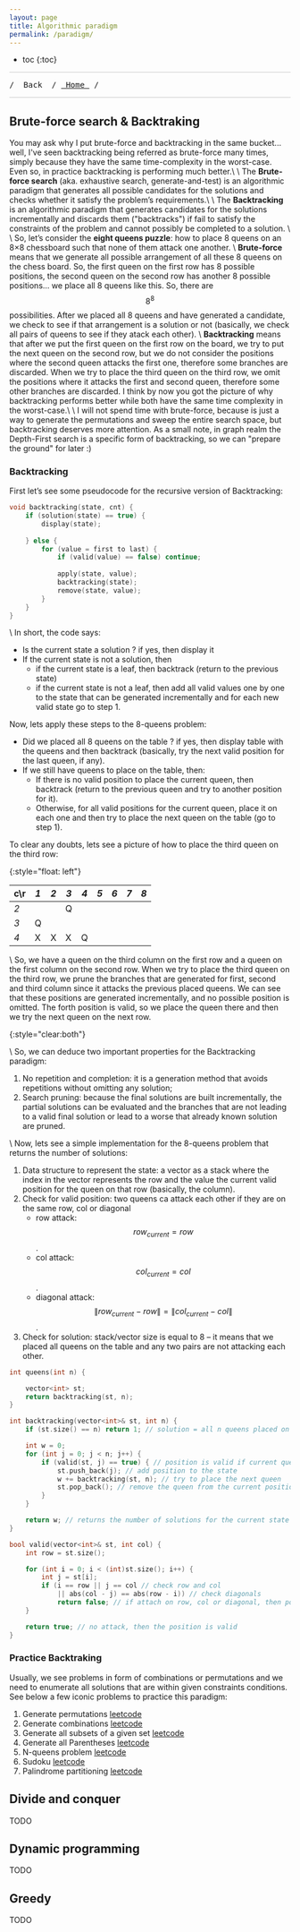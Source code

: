 ```yaml
---
layout: page
title: Algorithmic paradigm
permalink: /paradigm/
---
```


* toc
{:toc}

<hr style="height:1px; border:none; color:#ccc; background-color:#ccc;">

<pre>/ <a onclick="window.history.back()" style="cursor:pointer;"> Back </a> / <a href="/"> Home </a> / </pre>

<hr style="height:1px; border:none; color:#ccc; background-color:#ccc;">

## Brute-force search & Backtraking

You may ask why I put brute-force and backtracking in the same bucket... well, I've seen backtracking being referred as brute-force many times, simply because they have the same time-complexity in the worst-case. Even so, in practice backtracking is performing much better.\\
\\
The **Brute-force search** (aka. exhaustive search, generate-and-test) is an algorithmic paradigm that generates all possible candidates for the solutions and checks whether it satisfy the problem’s requirements.\\
\\
The **Backtracking** is an algorithmic paradigm that generates candidates for the solutions incrementally and discards them ("backtracks") if fail to satisfy the constraints of the problem and cannot possibly be completed to a solution. \\
\\
So, let’s consider the **eight queens puzzle**:  how to place 8 queens on an 8×8 chessboard such that none of them attack one another. \\
**Brute-force** means that we generate all possible arrangement of all these 8 queens on the chess board. So, the first queen on the first row has 8 possible positions, the second queen on the second row has another 8 possible positions… we place all 8 queens like this. So, there are $$ 8^8 $$ possibilities. After we placed all 8 queens and have generated a candidate, we check to see if that arrangement is a solution or not (basically, we check all pairs of queens to see if they atack each other). \\
**Backtracking** means that after we put the first queen on the first row on the board, we try to put the next queen on the second row, but we do not consider the positions where the second queen attacks the first one, therefore some branches are discarded. When we try to place the third queen on the third row, we omit the positions where it attacks the first and second queen, therefore some other branches are discarded. I think by now you got the picture of why backtracking performs better while both have the same time complexity in the worst-case.\\
\\
I will not spend time with brute-force, because is just a way to generate the permutations and sweep the entire search space, but backtracking deserves more attention. As a small note, in graph realm the Depth-First search is a specific form of backtracking, so we can "prepare the ground" for later :)
 
###  Backtracking

First let’s see some pseudocode for the recursive version of Backtracking:

```cpp
void backtracking(state, cnt) {
	if (solution(state) == true) {
		display(state);
		
	} else {	
		for (value = first to last) {
			if (valid(value) == false) continue;
			
			apply(state, value);
			backtracking(state);
			remove(state, value);
		}
	}
}
```

\\
In short, the code says:
* Is the current state a solution ? if yes, then display it
* If the current state is not a solution, then
    * if the current state is a leaf, then backtrack (return to the previous state)
    * if the current state is not a leaf, then add all valid values one by one to the state that can be generated incrementally and for each new valid state go to step 1.

Now, lets apply these steps to the 8-queens problem:
* Did we placed all 8 queens on the table ? if yes, then display table with the queens and then backtrack (basically, try the next valid position for the last queen, if any).
* If we still have queens to place on the table, then:
    * If there is no valid position to place the current queen, then backtrack (return to the previous queen and try to another position for it).
    * Otherwise, for all valid positions for the current queen, place it on each one and then try to place the next queen on the table (go to step 1).

To clear any doubts, lets see a picture of how to place the third queen on the third row:

{:style="float: left"}

| c\r | _1_ | _2_ | _3_ | _4_ | _5_ | _6_ | _7_ | _8_ |
|-----|-----|-----|-----|-----|-----|-----|-----|-----|
| _2_ |     |     | Q   |     |     |     |     |     |
| _3_ | Q   |     |     |     |     |     |     |     |
| _4_ | X   | X   | X   | Q   |     |     |     |     |

\\
So, we have a queen on the third column on the first row and a queen on the first column on the second row. When we try to place the third queen on the third row, we prune the branches that are generated for first, second and third column since it attacks the previous placed queens. We can see that these positions are generated incrementally, and no possible position is omitted. The forth position is valid, so we place the queen there and then we try the next queen on the next row.

{:style="clear:both"}

\\
So, we can deduce two important properties for the Backtracking paradigm:
1. No repetition and completion: it is a generation method that avoids repetitions without omitting any solution;
2. Search pruning: because the final solutions are built incrementally, the partial solutions can be evaluated and the branches that are not leading to a valid final solution or lead to a worse that already known solution are pruned.

\\
Now, lets see a simple implementation for the 8-queens problem that returns the number of solutions:
1. Data structure to represent the state: a vector as a stack where the index in the vector represents the row and the value the current valid position for the queen on that row (basically, the column).
2. Check for valid position: two queens ca attack each other if they are on the same row, col or diagonal 
    * row attack: $$ row_{current} = row $$.
    * col attack: $$ col_{current} = col $$.
    * diagonal attack: $$ \left\| row_{current} - row \right\| = \left\| col_{current} - col \right\| $$ .
3. Check for solution: stack/vector size is equal to 8 – it means that we placed all queens on the table and any two pairs are not attacking each other.


```cpp
int queens(int n) {

	vector<int> st;
	return backtracking(st, n);
}

int backtracking(vector<int>& st, int n) {
	if (st.size() == n) return 1; // solution = all n queens placed on the table

	int w = 0;
	for (int j = 0; j < n; j++) {
		if (valid(st, j) == true) { // position is valid if current queen doesn't attack any previous placed queen
			st.push_back(j); // add position to the state
			w += backtracking(st, n); // try to place the next queen
			st.pop_back(); // remove the queen from the current position to try the next valid position
		}
	}

	return w; // returns the number of solutions for the current state
}

bool valid(vector<int>& st, int col) {
	int row = st.size();

	for (int i = 0; i < (int)st.size(); i++) {
		int j = st[i];
		if (i == row || j == col // check row and col
            || abs(col - j) == abs(row - i)) // check diagonals
			return false; // if attach on row, col or diagonal, then position is not valid
	}

	return true; // no attack, then the position is valid
}

```

### Practice Backtraking

Usually, we see problems in form of combinations or permutations and we need to enumerate all solutions that are within given constraints conditions. See below a few iconic problems to practice this paradigm:

1.	Generate permutations [leetcode](https://leetcode.com/problems/permutations/)
2.	Generate combinations [leetcode](https://leetcode.com/problems/combinations/)
3.	Generate all subsets of a given set [leetcode](https://leetcode.com/problems/subsets/)
4.	Generate all Parentheses [leetcode](https://leetcode.com/problems/generate-parentheses/)
5.	N-queens problem [leetcode](https://leetcode.com/problems/n-queens/)
6.	Sudoku [leetcode](https://leetcode.com/problems/sudoku-solver/)
7.	Palindrome partitioning [leetcode](https://leetcode.com/problems/palindrome-partitioning/)

## Divide and conquer

TODO

## Dynamic programming

TODO

## Greedy

TODO